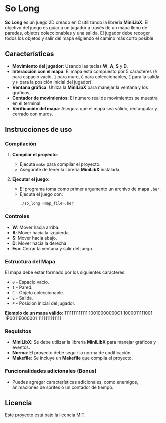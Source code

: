# So Long

**So Long** es un juego 2D creado en C utilizando la librería **MiniLibX**. El objetivo del juego es guiar a un jugador a través de un mapa lleno de paredes, objetos coleccionables y una salida. El jugador debe recoger todos los objetos y salir del mapa eligiendo el camino más corto posible.

## Características
- **Movimiento del jugador**: Usando las teclas **W**, **A**, **S** y **D**.
- **Interacción con el mapa**: El mapa está compuesto por 5 caracteres (`0` para espacio vacío, `1` para muro, `C` para coleccionables, `E` para la salida y `P` para la posición inicial del jugador).
- **Ventana gráfica**: Utiliza la **MiniLibX** para manejar la ventana y los gráficos.
- **Contador de movimientos**: El número real de movimientos se muestra en el terminal.
- **Verificación del mapa**: Asegura que el mapa sea válido, rectangular y cerrado con muros.

## Instrucciones de uso

### Compilación

1. **Compilar el proyecto**: 
   - Ejecuta `make` para compilar el proyecto.
   - Asegúrate de tener la librería **MiniLibX** instalada.
   
2. **Ejecutar el juego**:
   - El programa toma como primer argumento un archivo de mapa `.ber`.
   - Ejecuta el juego con: 
     ```bash
     ./so_long <map_file>.ber
     ```

### Controles
- **W**: Mover hacia arriba.
- **A**: Mover hacia la izquierda.
- **S**: Mover hacia abajo.
- **D**: Mover hacia la derecha.
- **Esc**: Cerrar la ventana y salir del juego.

### Estructura del Mapa
El mapa debe estar formado por los siguientes caracteres:
- `0` - Espacio vacío.
- `1` - Pared.
- `C` - Objeto coleccionable.
- `E` - Salida.
- `P` - Posición inicial del jugador.

**Ejemplo de un mapa válido**:
1111111111111
10010000000C1
1000011111001
1P0011E000001
1111111111111

### Requisitos
- **MiniLibX**: Se debe utilizar la librería **MiniLibX** para manejar gráficos y eventos.
- **Norma**: El proyecto debe seguir la norma de codificación.
- **Makefile**: Se incluye un **Makefile** que compila el proyecto.

### Funcionalidades adicionales (Bonus)
- Puedes agregar características adicionales, como enemigos, animaciones de sprites o un contador de tiempo.

## Licencia
Este proyecto está bajo la licencia [MIT](LICENSE).
